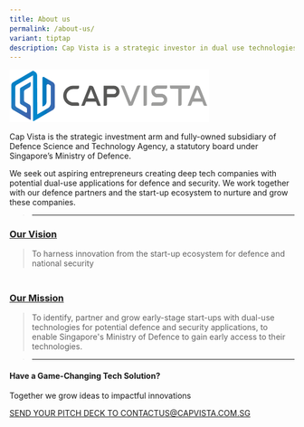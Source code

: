 ```yaml
---
title: About us
permalink: /about-us/
variant: tiptap
description: Cap Vista is a strategic investor in dual use technologies
---
```

<div class="isomer-image-wrapper"><img style="width: 70%;" height="auto" width="100%" alt="Cap Vista, a strategic corporate venture arm of MINDEF" src="/images/CVPL_Horizontal_Logo.PNG"></div><p></p><p>Cap Vista is the strategic investment arm and fully-owned subsidiary of Defence Science and Technology Agency, a statutory board under Singapore’s Ministry of Defence.</p><p>We seek out aspiring entrepreneurs creating deep tech companies with potential dual-use applications for defence and security. We work together with our defence partners and the start-up ecosystem to nurture and grow these companies.</p><blockquote><hr></blockquote><h3><strong><u>Our Vision</u></strong>&nbsp;</h3><blockquote><p>To harness innovation from the start-up ecosystem for defence and national security</p></blockquote><h3><br><strong><u>Our Mission</u></strong></h3><blockquote><p>To identify, partner and grow early-stage start-ups with dual-use technologies for potential defence and security applications, to enable Singapore's Ministry of Defence to gain early access to their technologies.</p></blockquote><p></p><p></p><blockquote><hr></blockquote><h4><strong>Have a Game-Changing Tech Solution?</strong></h4><p>Together we grow ideas to impactful innovations</p><p><u>SEND YOUR PITCH DECK TO CONTACTUS@CAPVISTA.COM.SG</u></p><p><a href="https://staging.d27cpvsj0bgj9b.amplifyapp.com/contact-us" class="link-button remove-after is-flex is-vh-centered flex-center" rel="noopener noreferrer nofollow" target="_blank"><br></a></p><p></p>